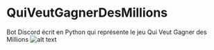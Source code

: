 # QuiVeutGagnerDesMillions
Bot Discord écrit en Python qui représente le jeu Qui Veut Gagner des Millions
![alt text](https://www.microids.com/wp-content/uploads/2020/10/WhoWantsToBeAMillionaire_FR_keyart.jpg)
